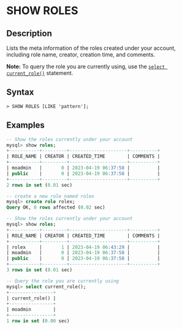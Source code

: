 # **SHOW ROLES**

## **Description**

Lists the meta information of the roles created under your account, including role name, creator, creation time, and comments.

__Note:__ To query the role you are currently using, use the [`select current_role()`](../../Data-Manipulation-Language/information-functions/current_role.md) statement.

## **Syntax**

```
> SHOW ROLES [LIKE 'pattern'];
```

## **Examples**

```sql
-- Show the roles currently under your account
mysql> show roles;
+-----------+---------+---------------------+----------+
| ROLE_NAME | CREATOR | CREATED_TIME        | COMMENTS |
+-----------+---------+---------------------+----------+
| moadmin   |       0 | 2023-04-19 06:37:58 |          |
| public    |       0 | 2023-04-19 06:37:58 |          |
+-----------+---------+---------------------+----------+
2 rows in set (0.01 sec)

-- create a new role named rolex
mysql> create role rolex;
Query OK, 0 rows affected (0.02 sec)

-- Show the roles currently under your account
mysql> show roles;
+-----------+---------+---------------------+----------+
| ROLE_NAME | CREATOR | CREATED_TIME        | COMMENTS |
+-----------+---------+---------------------+----------+
| rolex     |       1 | 2023-04-19 06:43:29 |          |
| moadmin   |       0 | 2023-04-19 06:37:58 |          |
| public    |       0 | 2023-04-19 06:37:58 |          |
+-----------+---------+---------------------+----------+
3 rows in set (0.01 sec)

-- Query the role you are currently using
mysql> select current_role();
+----------------+
| current_role() |
+----------------+
| moadmin        |
+----------------+
1 row in set (0.00 sec)
```
